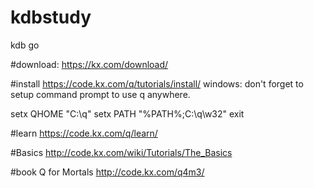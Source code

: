 # kdbstudy
kdb go

#download:
https://kx.com/download/

#install
https://code.kx.com/q/tutorials/install/
windows: don't forget to setup command prompt to use q anywhere.

setx QHOME "C:\q"
setx PATH "%PATH%;C:\q\w32"
exit

#learn
https://code.kx.com/q/learn/

#Basics
http://code.kx.com/wiki/Tutorials/The_Basics

#book
Q for Mortals http://code.kx.com/q4m3/

#



